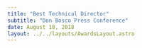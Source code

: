 ```yaml
---
title: "Best Technical Director"
subtitle: "Don Bosco Press Conference"
date: August 18, 2018
layout: ../../layouts/AwardsLayout.astro
---
```


#
